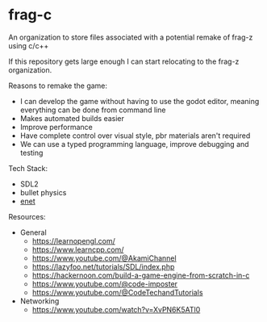 # frag-c

An organization to store files associated with a potential remake of frag-z using c/c++

If this repository gets large enough I can start relocating to the frag-z organization.

Reasons to remake the game:
* I can develop the game without having to use the godot editor, meaning everything can be done from command line
* Makes automated builds easier
* Improve performance
* Have complete control over visual style, pbr materials aren't required
* We can use a typed programming language, improve debugging and testing

Tech Stack:
* SDL2
* bullet physics
* [enet](http://enet.bespin.org/)

Resources:
* General
  * https://learnopengl.com/
  * https://www.learncpp.com/
  * https://www.youtube.com/@AkamiChannel
  * https://lazyfoo.net/tutorials/SDL/index.php
  * https://hackernoon.com/build-a-game-engine-from-scratch-in-c
  * https://www.youtube.com/@code-imposter
  * https://www.youtube.com/@CodeTechandTutorials
* Networking
  * https://www.youtube.com/watch?v=XvPN6K5ATl0

